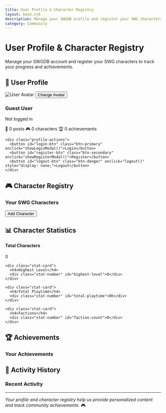 ```yaml
---
title: User Profile & Character Registry
layout: base.njk
description: Manage your SWGDB profile and register your SWG characters
category: Community
---
```


# User Profile & Character Registry

Manage your SWGDB account and register your SWG characters to track your progress and achievements.

## 👤 User Profile

<div id="user-profile" class="profile-section">
  <div class="profile-card">
    <div class="profile-header">
      <div class="profile-avatar">
        <img src="/images/default-avatar.png" alt="User Avatar" id="user-avatar">
        <button class="avatar-upload-btn" onclick="uploadAvatar()">Change Avatar</button>
      </div>
      <div class="profile-info">
        <h3 id="user-display-name">Guest User</h3>
        <p id="user-email">Not logged in</p>
        <div class="profile-stats">
          <span class="stat">📝 <span id="user-posts">0</span> posts</span>
          <span class="stat">🎮 <span id="user-characters">0</span> characters</span>
          <span class="stat">🏆 <span id="user-achievements">0</span> achievements</span>
        </div>
      </div>
    </div>
    
    <div class="profile-actions">
      <button id="login-btn" class="btn-primary" onclick="showLoginModal()">Login</button>
      <button id="register-btn" class="btn-secondary" onclick="showRegisterModal()">Register</button>
      <button id="logout-btn" class="btn-danger" onclick="logout()" style="display: none;">Logout</button>
    </div>
  </div>
</div>

## 🎮 Character Registry

<div id="character-registry" class="registry-section">
  <div class="registry-header">
    <h3>Your SWG Characters</h3>
    <button class="btn-primary" onclick="showAddCharacterModal()">Add Character</button>
  </div>
  
  <div id="characters-list" class="characters-grid">
    <!-- Characters will be populated here -->
  </div>
</div>

## 📊 Character Statistics

<div id="character-stats" class="stats-section">
  <div class="stats-grid">
    <div class="stat-card">
      <h4>Total Characters</h4>
      <div class="stat-number" id="total-characters">0</div>
    </div>
    
    <div class="stat-card">
      <h4>Highest Level</h4>
      <div class="stat-number" id="highest-level">0</div>
    </div>
    
    <div class="stat-card">
      <h4>Total Playtime</h4>
      <div class="stat-number" id="total-playtime">0h</div>
    </div>
    
    <div class="stat-card">
      <h4>Factions</h4>
      <div class="stat-number" id="faction-count">0</div>
    </div>
  </div>
</div>

## 🏆 Achievements

<div id="achievements" class="achievements-section">
  <h3>Your Achievements</h3>
  <div id="achievements-grid" class="achievements-grid">
    <!-- Achievements will be populated here -->
  </div>
</div>

## 📝 Activity History

<div id="activity-history" class="activity-section">
  <h3>Recent Activity</h3>
  <div id="activity-feed" class="activity-feed">
    <!-- Activity feed will be populated here -->
  </div>
</div>

<!-- Login Modal -->
<div id="login-modal" class="modal" style="display: none;">
  <div class="modal-content">
    <span class="close" onclick="closeModal('login-modal')">&times;</span>
    <h3>Login to SWGDB</h3>
    
    <form id="login-form" class="auth-form">
      <div class="form-group">
        <label for="login-email">Email</label>
        <input type="email" id="login-email" name="email" required>
      </div>
      
      <div class="form-group">
        <label for="login-password">Password</label>
        <input type="password" id="login-password" name="password" required>
      </div>
      
      <div class="form-group">
        <label>
          <input type="checkbox" id="remember-me" name="remember">
          Remember me
        </label>
      </div>
      
      <button type="submit" class="btn-primary">Login</button>
    </form>
    
    <p class="auth-links">
      <a href="#" onclick="showForgotPasswordModal()">Forgot Password?</a>
      <span> | </span>
      <a href="#" onclick="showRegisterModal()">Create Account</a>
    </p>
  </div>
</div>

<!-- Register Modal -->
<div id="register-modal" class="modal" style="display: none;">
  <div class="modal-content">
    <span class="close" onclick="closeModal('register-modal')">&times;</span>
    <h3>Create SWGDB Account</h3>
    
    <form id="register-form" class="auth-form">
      <div class="form-group">
        <label for="register-username">Username</label>
        <input type="text" id="register-username" name="username" required>
      </div>
      
      <div class="form-group">
        <label for="register-email">Email</label>
        <input type="email" id="register-email" name="email" required>
      </div>
      
      <div class="form-group">
        <label for="register-password">Password</label>
        <input type="password" id="register-password" name="password" required>
      </div>
      
      <div class="form-group">
        <label for="register-confirm-password">Confirm Password</label>
        <input type="password" id="register-confirm-password" name="confirm-password" required>
      </div>
      
      <div class="form-group">
        <label>
          <input type="checkbox" id="agree-terms" name="agree-terms" required>
          I agree to the <a href="/community-standards/">Community Standards</a>
        </label>
      </div>
      
      <button type="submit" class="btn-primary">Create Account</button>
    </form>
  </div>
</div>

<!-- Add Character Modal -->
<div id="add-character-modal" class="modal" style="display: none;">
  <div class="modal-content">
    <span class="close" onclick="closeModal('add-character-modal')">&times;</span>
    <h3>Add SWG Character</h3>
    
    <form id="add-character-form" class="character-form">
      <div class="form-group">
        <label for="character-name">Character Name *</label>
        <input type="text" id="character-name" name="name" required>
      </div>
      
      <div class="form-group">
        <label for="character-server">Server *</label>
        <select id="character-server" name="server" required>
          <option value="">Select Server...</option>
          <option value="swgr">SWG Restoration</option>
          <option value="swgemu">SWGEmu</option>
          <option value="legends">SWG Legends</option>
          <option value="other">Other</option>
        </select>
      </div>
      
      <div class="form-group">
        <label for="character-faction">Faction</label>
        <select id="character-faction" name="faction">
          <option value="">Select Faction...</option>
          <option value="imperial">Imperial</option>
          <option value="rebel">Rebel</option>
          <option value="neutral">Neutral</option>
        </select>
      </div>
      
      <div class="form-group">
        <label for="character-profession">Primary Profession</label>
        <select id="character-profession" name="profession">
          <option value="">Select Profession...</option>
          <option value="bounty-hunter">Bounty Hunter</option>
          <option value="commando">Commando</option>
          <option value="smuggler">Smuggler</option>
          <option value="spy">Spy</option>
          <option value="medic">Medic</option>
          <option value="entertainer">Entertainer</option>
          <option value="artisan">Artisan</option>
          <option value="trader">Trader</option>
          <option value="ranger">Ranger</option>
          <option value="scout">Scout</option>
          <option value="squad-leader">Squad Leader</option>
          <option value="officer">Officer</option>
          <option value="pilot">Pilot</option>
          <option value="force-sensitive">Force Sensitive</option>
        </select>
      </div>
      
      <div class="form-group">
        <label for="character-level">Level</label>
        <input type="number" id="character-level" name="level" min="1" max="90">
      </div>
      
      <div class="form-group">
        <label for="character-playtime">Playtime (hours)</label>
        <input type="number" id="character-playtime" name="playtime" min="0">
      </div>
      
      <div class="form-group">
        <label for="character-notes">Notes</label>
        <textarea id="character-notes" name="notes" rows="3" 
                  placeholder="Any additional information about your character..."></textarea>
      </div>
      
      <button type="submit" class="btn-primary">Add Character</button>
    </form>
  </div>
</div>

---

*Your profile and character registry help us provide personalized content and track community achievements.* 🎮

<script src="/scripts/profile.js"></script> 